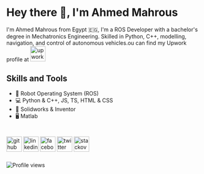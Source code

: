 

# Hey there 👋, I'm Ahmed Mahrous

I'm Ahmed Mahrous from Egypt 🇪🇬, I'm a ROS Developer with a bachelor's degree in Mechatronics Engineering. Skilled in Python, C++, modelling, navigation, and control of autonomous vehicles.ou can find my Upwork profile at   [<img src='https://user-images.githubusercontent.com/54688438/74624141-54609400-5115-11ea-88d2-c1428bac6bdf.png' alt='upwork' height='40'>](https://www.upwork.com/freelancers/~01de0a65262ec63817)

## Skills and Tools
- 🤖 Robot Operating System (ROS)
- 💻 Python & C++, JS, TS, HTML & CSS
- 🔳 Solidworks & Inventor 
- 🖥️ Matlab

#
[<img src='https://cdn.jsdelivr.net/npm/simple-icons@3.0.1/icons/github.svg' alt='github' height='40'>](https://github.com/AMahrous)  [<img src='https://cdn.jsdelivr.net/npm/simple-icons@3.0.1/icons/linkedin.svg' alt='linkedin' height='40'>](https://www.linkedin.com/in/ahmed-mahrous-396079129/)  [<img src='https://cdn.jsdelivr.net/npm/simple-icons@3.0.1/icons/facebook.svg' alt='facebook' height='40'>](https://www.facebook.com/ahmed.mahrous.58152)  [<img src='https://cdn.jsdelivr.net/npm/simple-icons@3.0.1/icons/twitter.svg' alt='twitter' height='40'>](https://twitter.com/amahrous10)  [<img src='https://cdn.jsdelivr.net/npm/simple-icons@3.0.1/icons/stackoverflow.svg' alt='stackoverflow' height='40'>](https://stackoverflow.com/users/16568605/ahmed-mahrous)

###
![Profile views](https://gpvc.arturio.dev/AMahrous)
